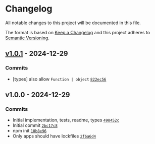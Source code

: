 # Changelog

All notable changes to this project will be documented in this file.

The format is based on [Keep a Changelog](https://keepachangelog.com/en/1.0.0/)
and this project adheres to [Semantic Versioning](https://semver.org/spec/v2.0.0.html).

## [v1.0.1](https://github.com/ljharb/mirror-own/compare/v1.0.0...v1.0.1) - 2024-12-29

### Commits

- [types] also allow `Function | object` [`822ec56`](https://github.com/ljharb/mirror-own/commit/822ec5683c22fcab594734bb1bad59a91b075bc6)

## v1.0.0 - 2024-12-29

### Commits

- Initial implementation, tests, readme, types [`498452c`](https://github.com/ljharb/mirror-own/commit/498452c5a1d44958c989c852c883525e26530ab7)
- Initial commit [`2bc17c8`](https://github.com/ljharb/mirror-own/commit/2bc17c8adba66517dde3fa3b3b73d3953568c7e0)
- npm init [`18b8e96`](https://github.com/ljharb/mirror-own/commit/18b8e96f49d36a1133485c78c5274a5be286268f)
- Only apps should have lockfiles [`2f6a6d4`](https://github.com/ljharb/mirror-own/commit/2f6a6d449d902839dbddb0215a70ffe422e9ab54)
